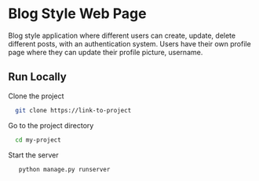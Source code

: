 # Blog Style Web Page

Blog style application where different users can create,
update, delete different posts, with an authentication
system. Users have their own profile page where they can
update their profile picture, username.

## Run Locally

Clone the project

```bash
  git clone https://link-to-project
```

Go to the project directory

```bash
  cd my-project
```




Start the server

```bash
   python manage.py runserver
```
